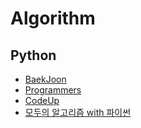 # Algorithm

## Python

* [BaekJoon](https://www.acmicpc.net/)
* [Programmers](https://programmers.co.kr/)
* [CodeUp](https://codeup.kr/)
* [모두의 알고리즘 with 파이썬](https://thebook.io/006935/)